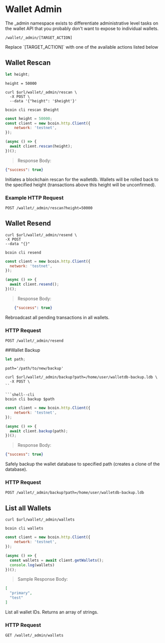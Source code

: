 # Wallet Admin
The _admin namespace exists to differentiate administrative level tasks on the wallet API that you probably don't want to expose to individual wallets. 

`/wallet/_admin/[TARGET_ACTION]`

<aside class="notice">
Replace `[TARGET_ACTION]` with one of the available actions listed below
</aside>

## Wallet Rescan
```javascript
let height;
```

```shell--vars
height = 50000
```

```shell--curl
curl $url/wallet/_admin/rescan \
  -X POST \
  --data '{"height": '$height'}'
```

```shell--cli
bcoin cli rescan $height
```

```javascript
const height = 50000;
const client = new bcoin.http.Client({
    network: 'testnet',
});

(async () => {
  await client.rescan(height);
})();

```

> Response Body:

```json
{"success": true}
```

Initiates a blockchain rescan for the walletdb. Wallets will be rolled back to the specified height (transactions above this height will be unconfirmed).

### Example HTTP Request
`POST /wallet/_admin/rescan?height=50000`


## Wallet Resend
```shell--curl
curl $url/wallet/_admin/resend \
-X POST 
--data "{}"
```

```shell--cli
bcoin cli resend
```

```javascript
const client = new bcoin.http.Client({
  network: 'testnet',
});

(async () => {
  await client.resend();
})();

```

> Response Body:

```json
    {"success": true}
```

Rebroadcast all pending transactions in all wallets.

### HTTP Request 

`POST /wallet/_admin/resend` 

##Wallet Backup
```javascript
let path;
```

```shell--vars
path='/path/to/new/backup'
```

```shell--curl
curl $url/wallet/_admin/backup?path=/home/user/walletdb-backup.ldb \ 
  -X POST \
``

```shell--cli
bcoin cli backup $path
```

```javascript
const client = new bcoin.http.Client({
    network: 'testnet',
});

(async () => {
  await client.backup(path);
})();

```

> Response Body:

```json
{"success": true}
```

Safely backup the wallet database to specified path (creates a clone of the database).

### HTTP Request 

`POST /wallet/_admin/backup?path=/home/user/walletdb-backup.ldb` 

## List all Wallets

```shell--curl
curl $url/wallet/_admin/wallets
```

```shell--cli
bcoin cli wallets
```

```javascript
const client = new bcoin.http.Client({
    network: 'testnet',
});

(async () => {
  const wallets = await client.getWallets();
  console.log(wallets)
})();

```

> Sample Response Body:

```json
[
  "primary",
  "test"
]
```

List all wallet IDs. Returns an array of strings.

### HTTP Request 

`GET /wallet/_admin/wallets`  